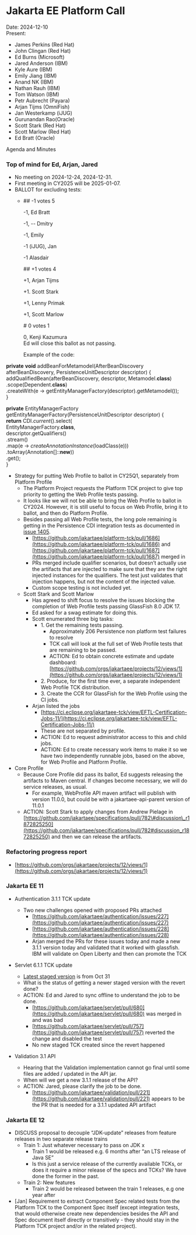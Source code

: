 # Jakarta EE Platform Call

Date: 2024-12-10  
Present:

- James Perkins (Red Hat)  
- John Clingan (Red Hat)  
- Ed Burns (Microsoft)  
- Jared Anderson (IBM)  
- Kyle Aure (IBM)  
- Emily Jiang (IBM)  
- Anand NK (IBM)  
- Nathan Rauh (IBM)  
- Tom Watson (IBM)  
- Petr Aubrecht (Payara)  
- Arjan Tijms (OmniFish)  
- Jan Westerkamp (iJUG)  
- Gurunandan Rao(Oracle)  
- Scott Stark (Red Hat)  
- Scott Marlow (Red Hat)  
- Ed Bratt (Oracle)

Agenda and Minutes

### Top of mind for Ed, Arjan, Jared

* No meeting on 2024-12-24, 2024-12-31.  
* First meeting in CY2025 will be 2025-01-07.  
* BALLOT for excluding tests:   
  * \#\# \-1 votes 5  
      
    \-1, Ed Bratt  
      
    \-1, \-- Dmitry  
      
    \-1, Emily  
      
    \-1 (iJUG), Jan  
      
    \-1 Alasdair  
      
    \#\# \+1 votes 4  
      
    \+1, Arjan Tijms  
      
    \+1. Scott Stark  
      
    \+1, Lenny Primak  
      
    \+1, Scott Marlow  
      
    \# 0 votes 1  
      
    0, Kenji Kazumura  
    Ed will close this ballot as not passing.  
      
    Example of the code:  
    

**private** **void** addBeanForMetamodel(AfterBeanDiscovery afterBeanDiscovery, PersistenceUnitDescriptor descriptor) {  
       addQualifiedBean(afterBeanDiscovery, descriptor, Metamodel.**class**)  
           .scope(Dependent.**class**)  
           .createWith(e \-\> getEntityManagerFactory(descriptor).getMetamodel());  
   }

**private** EntityManagerFactory getEntityManagerFactory(PersistenceUnitDescriptor descriptor) {  
       **return** CDI.*current*().select(  
               EntityManagerFactory.**class**,  
               descriptor.getQualifiers()  
                         .stream()  
                         .map(e \-\> *createAnnotationInstance*(loadClass(e)))  
                         .toArray(Annotation\[\]::**new**))  
                    .get();  
   }

* Strategy for putting Web Profile to ballot in CY25Q1, separately from Platform Profile  
  * The Platform Project requests the Platform TCK project to give top priority to getting the Web Profile tests passing.  
  * It looks like we will not be able to bring the Web Profile to ballot in CY2024. However, it is still useful to focus on Web Profile, bring it to ballot, and then do Platform Profile.  
  * Besides passing all Web Profile tests, the long pole remaining is getting in the Persistence CDI integration tests as documented in [issue 1405](https://github.com/jakartaee/platform-tck/issues/1405).  
    * [https://github.com/jakartaee/platform-tck/pull/1686](https://github.com/jakartaee/platform-tck/pull/1686) and [https://github.com/jakartaee/platform-tck/pull/1687](https://github.com/jakartaee/platform-tck/pull/1687) merged in  
    * PRs merged include qualifier scenarios, but doesn’t actually use the artifacts that are injected to make sure that they are the right injected instances for the qualifiers.  The test just validates that injection happens, but not the content of the injected value.  
    * Custom scope testing is not included yet.  
  * Scott Stark and Scott Marlow  
    * Has agreed to shift focus to resolve the issues blocking the completion of Web Profile tests passing GlassFish 8.0 JDK 17\.  
    * Ed asked for a swag estimate for doing this.  
    * Scott enumerated three big tasks:  
      * 1\. Get the remaining tests passing.  
        * Approximately 206 Persistence non platform test failures to resolve  
        * TCK call will look at the full set of Web Profile tests that are remaining to be passed.  
        * ACTION: Ed to obtain concrete estimate and update dashboard: [https://github.com/orgs/jakartaee/projects/12/views/1](https://github.com/orgs/jakartaee/projects/12/views/1)  
      * 2\. Produce, for the first time ever, a separate independent Web Profile TCK distribution.  
      * 3\.  Create the CCR for GlassFish for the Web Profile using the CI jobs.  
    * Arjan listed the jobs  
      * [https://ci.eclipse.org/jakartaee-tck/view/EFTL-Certification-Jobs-11/](https://ci.eclipse.org/jakartaee-tck/view/EFTL-Certification-Jobs-11/)   
      * These are not separated by profile.  
      * ACTION: Ed to request administrator access to this and child jobs.  
      * ACTION: Ed to create necessary work items to make it so we have two independently runnable jobs, based on the above, for Web Profile and Platform Profile.  
* Core Profile  
  * Because Core Profile did pass its ballot, Ed suggests releasing the artifacts to Maven central. If changes become necessary, we will do service releases, as usual.	  
    * For example, WebProfile API maven artifact will publish with version 11.0.0, but could be with a jakartaee-api-parent version of 11.0.1  
  * ACTION: Scott Stark to apply changes from Andrew Pielage in [https://github.com/jakartaee/specifications/pull/782\#discussion\_r1872825250](https://github.com/jakartaee/specifications/pull/782#discussion_r1872825250) and then we can release the artifacts.

### Refactoring progress report

* [https://github.com/orgs/jakartaee/projects/12/views/1](https://github.com/orgs/jakartaee/projects/12/views/1) 

### Jakarta EE 11

* Authentication 3.1.1 TCK update  
  * Two new challenges opened with proposed PRs attached  
    * [https://github.com/jakartaee/authentication/issues/227](https://github.com/jakartaee/authentication/issues/227)  
    * [https://github.com/jakartaee/authentication/issues/228](https://github.com/jakartaee/authentication/issues/228)  
    * Arjan merged the PRs for these issues today and made a new 3.1.1 version today and validated that it worked with glassfish.  IBM will validate on Open Liberty and then can promote the TCK

* Servlet 6.1.1 TCK update  
  * [Latest staged version](https://download.eclipse.org/ee4j/servlet/jakartaee11/staged/eftl/) is from Oct 31  
  * What is the status of getting a newer staged version with the revert done?  
  * ACTION: Ed and Jared to sync offline to understand the job to be done.  
    * [https://github.com/jakartaee/servlet/pull/680](https://github.com/jakartaee/servlet/pull/680) was merged in and was bad  
    * [https://github.com/jakartaee/servlet/pull/757](https://github.com/jakartaee/servlet/pull/757) reverted the change and disabled the test  
    * No new staged TCK created since the revert happened


* Validation 3.1 API  
  * Hearing that the Validation implementation cannot go final until some files are added / updated in the API jar.    
  * When will we get a new 3.1.1 release of the API?  
  * ACTION: Jared, please clarify the job to be done.  
    * [https://github.com/jakartaee/validation/pull/221](https://github.com/jakartaee/validation/pull/221) appears to be the PR that is needed for a 3.1.1 updated API artifact

### Jakarta EE 12

* DISCUSS proposal to decouple “JDK-update” releases from feature releases in two separate release trains  
  * Train 1: Just whatever necessary to pass on JDK x  
    * Train 1 would be released e.g. 6 months after “an LTS release of Java SE”  
    * Is this just a service release of the currently available TCKs, or does it require a minor release of the specs and TCKs?  We have done the former in the past.  
  * Train 2: New features  
    * Train 2 would be released between the train 1 releases, e.g one year after  
* \[Jan\] Requirement to extract Component Spec related tests from the Platform TCK to the Component Spec itself (except integration tests, that would otherwise create new dependencies besides the API and Spec document itself directly or transitively \- they should stay in the Platform TCK project and/or in the related project).